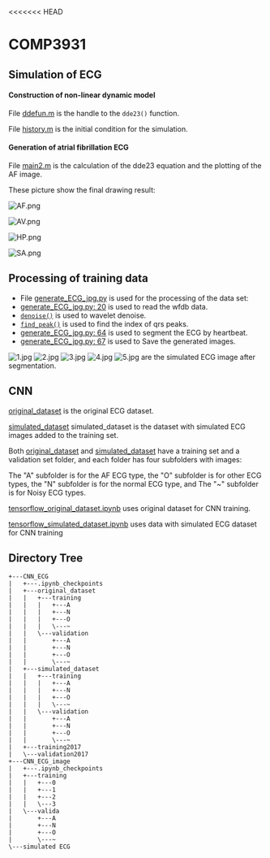 <<<<<<< HEAD
# COMP3931

## Simulation of ECG

#### Construction of non-linear dynamic model

File [ddefun.m](https://github.com/765218957/COMP3931/blob/main/simulated%20ECG/ddefun.m) is the handle to the `dde23()` function.

File [history.m](https://github.com/765218957/COMP3931/blob/main/simulated%20ECG/history.m) is the initial condition for the simulation.

#### Generation of atrial fibrillation ECG

File [main2.m](https://github.com/765218957/COMP3931/blob/main/simulated%20ECG/main2.m) is the calculation of the dde23 equation and the plotting of the AF image.

These picture show the final drawing result:

![AF.png](https://github.com/765218957/COMP3931/blob/main/simulated%20ECG/AF.png)

![AV.png](https://github.com/765218957/COMP3931/blob/main/simulated%20ECG/AV.png)

![HP.png](https://github.com/765218957/COMP3931/blob/main/simulated%20ECG/HP.png)

![SA.png](https://github.com/765218957/COMP3931/blob/main/simulated%20ECG/SA.png)

## Processing of training data

- File [generate_ECG_jpg.py](https://github.com/765218957/COMP3931/blob/main/CNN_ECG/generate_ECG_jpg.py) is used for the processing of the data set:
- [generate_ECG_jpg.py: 20](https://github.com/765218957/COMP3931/blob/main/CNN_ECG/generate_ECG_jpg.py#L57)  is used to read the wfdb data.
- [```denoise()```](https://github.com/765218957/COMP3931/blob/main/CNN_ECG/generate_ECG_jpg.py#L11) is used to wavelet  denoise.
- [```find_peak()```](https://github.com/765218957/COMP3931/blob/main/CNN_ECG/generate_ECG_jpg.py#L39) is used to find the index of qrs peaks.
- [generate_ECG_jpg.py: 64](https://github.com/765218957/COMP3931/blob/main/CNN_ECG/generate_ECG_jpg.py#L11) is used to segment the ECG by heartbeat.
- [generate_ECG_jpg.py: 67](https://github.com/765218957/COMP3931/blob/main/CNN_ECG/generate_ECG_jpg.py#L11) is used to Save the generated images.



![1.jpg](https://github.com/765218957/COMP3931/blob/main/CNN_ECG/simulated_dataset/training/A/1.jpg) 
![2.jpg](https://github.com/765218957/COMP3931/blob/main/CNN_ECG/simulated_dataset/training/A/2.jpg) 
![3.jpg](https://github.com/765218957/COMP3931/blob/main/CNN_ECG/simulated_dataset/training/A/3.jpg) 
![4.jpg](https://github.com/765218957/COMP3931/blob/main/CNN_ECG/simulated_dataset/training/A/4.jpg) 
![5.jpg](https://github.com/765218957/COMP3931/blob/main/CNN_ECG/simulated_dataset/training/A/5.jpg) 
are the simulated ECG image after segmentation.

## CNN

[original_dataset](https://github.com/765218957/COMP3931/tree/main/CNN_ECG/original_dataset) is the original ECG dataset.

[simulated_dataset](https://github.com/765218957/COMP3931/tree/main/CNN_ECG/simulated_dataset)  simulated_dataset is the dataset with simulated ECG images added to the training set.



Both [original_dataset](https://github.com/765218957/COMP3931/tree/main/CNN_ECG/original_dataset) and [simulated_dataset](https://github.com/765218957/COMP3931/tree/main/CNN_ECG/simulated_dataset)  have a training set and a validation set folder, and each folder has four subfolders with images:

The "A" subfolder is for the AF ECG type, the "O" subfolder is for other ECG types, the "N" subfolder is for the normal ECG type, and The "~" subfolder is for Noisy ECG types.





[tensorflow_original_dataset.ipynb](https://github.com/765218957/COMP3931/blob/main/CNN_ECG/tensorflow_original_dataset.ipynb) uses original dataset for CNN training.

[tensorflow_simulated_dataset.ipynb](https://github.com/765218957/COMP3931/blob/main/CNN_ECG/tensorflow_simulated_dataset.ipynb) uses data with simulated ECG dataset for CNN training


## Directory Tree
```
+---CNN_ECG
|   +---.ipynb_checkpoints
|   +---original_dataset
|   |   +---training
|   |   |   +---A
|   |   |   +---N
|   |   |   +---O
|   |   |   \---~
|   |   \---validation
|   |       +---A
|   |       +---N
|   |       +---O
|   |       \---~
|   +---simulated_dataset
|   |   +---training
|   |   |   +---A
|   |   |   +---N
|   |   |   +---O
|   |   |   \---~
|   |   \---validation
|   |       +---A
|   |       +---N
|   |       +---O
|   |       \---~
|   +---training2017
|   \---validation2017
+---CNN_ECG_image
|   +---.ipynb_checkpoints
|   +---training
|   |   +---0
|   |   +---1
|   |   +---2
|   |   \---3
|   \---valida
|       +---A
|       +---N
|       +---O
|       \---~
\---simulated ECG
```
